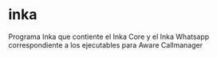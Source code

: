 # inka

Programa Inka que contiente el Inka Core y el Inka Whatsapp correspondiente a los ejecutables para Aware Callmanager